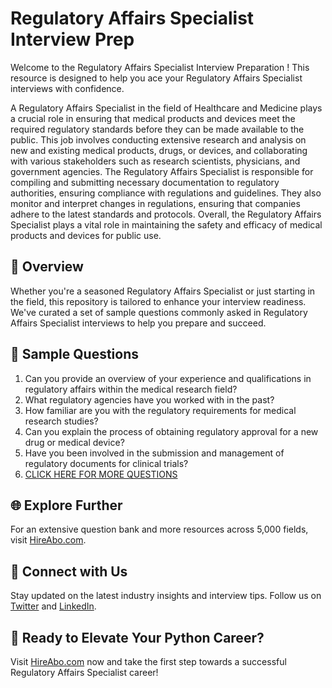 # Regulatory Affairs Specialist Interview Prep

Welcome to the Regulatory Affairs Specialist Interview Preparation ! This resource is designed to help you ace your Regulatory Affairs Specialist interviews with confidence.

A Regulatory Affairs Specialist in the field of Healthcare and Medicine plays a crucial role in ensuring that medical products and devices meet the required regulatory standards before they can be made available to the public. This job involves conducting extensive research and analysis on new and existing medical products, drugs, or devices, and collaborating with various stakeholders such as research scientists, physicians, and government agencies. The Regulatory Affairs Specialist is responsible for compiling and submitting necessary documentation to regulatory authorities, ensuring compliance with regulations and guidelines. They also monitor and interpret changes in regulations, ensuring that companies adhere to the latest standards and protocols. Overall, the Regulatory Affairs Specialist plays a vital role in maintaining the safety and efficacy of medical products and devices for public use.

## 🚀 Overview

Whether you're a seasoned Regulatory Affairs Specialist or just starting in the field, this repository is tailored to enhance your interview readiness. We've curated a set of sample questions commonly asked in Regulatory Affairs Specialist interviews to help you prepare and succeed.

## 📝 Sample Questions

1. Can you provide an overview of your experience and qualifications in regulatory affairs within the medical research field?
2. What regulatory agencies have you worked with in the past?
3. How familiar are you with the regulatory requirements for medical research studies?
4. Can you explain the process of obtaining regulatory approval for a new drug or medical device?
5. Have you been involved in the submission and management of regulatory documents for clinical trials?
6. [CLICK HERE FOR MORE QUESTIONS](https://hireabo.com/job/2_3_19/Regulatory%20Affairs%20Specialist)

## 🌐 Explore Further

For an extensive question bank and more resources across 5,000 fields, visit [HireAbo.com](https://www.hireabo.com).

## 📱 Connect with Us

Stay updated on the latest industry insights and interview tips. Follow us on [Twitter](https://twitter.com/hireabo) and [LinkedIn](https://www.linkedin.com/in/hire-abo-3609972a8/).

## 🚀 Ready to Elevate Your Python Career?

Visit [HireAbo.com](https://www.hireabo.com) now and take the first step towards a successful Regulatory Affairs Specialist career!